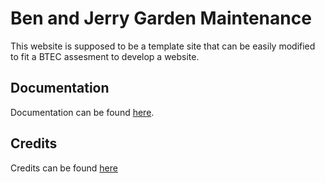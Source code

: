 Ben and Jerry Garden Maintenance
================================
This website is supposed to be a template site that can be easily modified to fit a BTEC assesment to develop a website.

## Documentation

Documentation can be found [here](./doc/index.md).

## Credits

Credits can be found [here](./doc/credits.md)